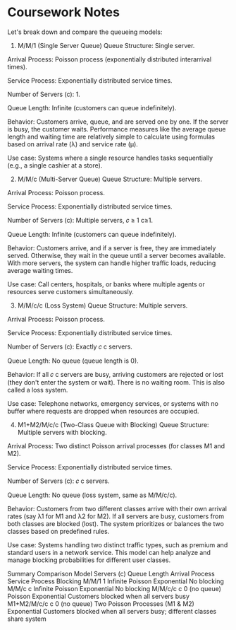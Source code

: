 # Coursework Notes
Let's break down and compare the queueing models:

1. M/M/1 (Single Server Queue)
Queue Structure: Single server.

Arrival Process: Poisson process (exponentially distributed interarrival times).

Service Process: Exponentially distributed service times.

Number of Servers (c): 1.

Queue Length: Infinite (customers can queue indefinitely).

Behavior: Customers arrive, queue, and are served one by one. If the server is busy, the customer waits. Performance measures like the average queue length and waiting time are relatively simple to calculate using formulas based on arrival rate (λ) and service rate (μ).

Use case: Systems where a single resource handles tasks sequentially (e.g., a single cashier at a store).

2. M/M/c (Multi-Server Queue)
Queue Structure: Multiple servers.

Arrival Process: Poisson process.

Service Process: Exponentially distributed service times.

Number of Servers (c): Multiple servers, 
𝑐
≥
1
c≥1.

Queue Length: Infinite (customers can queue indefinitely).

Behavior: Customers arrive, and if a server is free, they are immediately served. Otherwise, they wait in the queue until a server becomes available. With more servers, the system can handle higher traffic loads, reducing average waiting times.

Use case: Call centers, hospitals, or banks where multiple agents or resources serve customers simultaneously.

3. M/M/c/c (Loss System)
Queue Structure: Multiple servers.

Arrival Process: Poisson process.

Service Process: Exponentially distributed service times.

Number of Servers (c): Exactly 
𝑐
c servers.

Queue Length: No queue (queue length is 0).

Behavior: If all 
𝑐
c servers are busy, arriving customers are rejected or lost (they don't enter the system or wait). There is no waiting room. This is also called a loss system.

Use case: Telephone networks, emergency services, or systems with no buffer where requests are dropped when resources are occupied.

4. M1+M2/M/c/c (Two-Class Queue with Blocking)
Queue Structure: Multiple servers with blocking.

Arrival Process: Two distinct Poisson arrival processes (for classes M1 and M2).

Service Process: Exponentially distributed service times.

Number of Servers (c): 
𝑐
c servers.

Queue Length: No queue (loss system, same as M/M/c/c).

Behavior: Customers from two different classes arrive with their own arrival rates (say λ1 for M1 and λ2 for M2). If all servers are busy, customers from both classes are blocked (lost). The system prioritizes or balances the two classes based on predefined rules.

Use case: Systems handling two distinct traffic types, such as premium and standard users in a network service. This model can help analyze and manage blocking probabilities for different user classes.

Summary Comparison
Model	      Servers (c)	      Queue Length	        Arrival Process	         Service Process	         Blocking
M/M/1	1	Infinite	Poisson	Exponential	No blocking
M/M/c	c	Infinite	Poisson	Exponential	No blocking
M/M/c/c	c	0 (no queue)	Poisson	Exponential	Customers blocked when all servers busy
M1+M2/M/c/c	c	0 (no queue)	Two Poisson Processes (M1 & M2)	Exponential	Customers blocked when all servers busy; different classes share system





